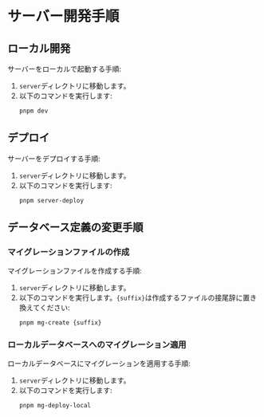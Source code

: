 # サーバー開発手順

## ローカル開発
サーバーをローカルで起動する手順:
1. `server`ディレクトリに移動します。
2. 以下のコマンドを実行します:
   ```bash
   pnpm dev
   ```

## デプロイ
サーバーをデプロイする手順:
1. `server`ディレクトリに移動します。
2. 以下のコマンドを実行します:
   ```bash
   pnpm server-deploy
   ```

## データベース定義の変更手順

### マイグレーションファイルの作成
マイグレーションファイルを作成する手順:
1. `server`ディレクトリに移動します。
2. 以下のコマンドを実行します。`{suffix}`は作成するファイルの接尾辞に置き換えてください:
   ```bash
   pnpm mg-create {suffix}
   ```

### ローカルデータベースへのマイグレーション適用
ローカルデータベースにマイグレーションを適用する手順:
1. `server`ディレクトリに移動します。
2. 以下のコマンドを実行します:
   ```bash
   pnpm mg-deploy-local
   ```